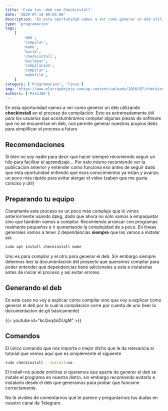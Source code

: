 ```yaml
---
title: 'Crea tus .deb con Checkinstall'
date: '2020-07-14 09:05:00'
description: 'En esta oportunidad vamos a ver como generar un deb utilizando checkinstall en el proceso de compilación.'
type: 'programacion'
tags:
    [
        'deb',
        'compilar',
        'make',
        'build',
        'checkinstall',
        'buildear',
        'compilacion',
        'compilar',
        'makefile',
    ]
category: ['Programacion', 'linux']
img: 'https://www.elarraydejota.com/wp-content/uploads/2016/07/checkinstall_description.png'
authors: ['PatoJAD']
---
```


En esta oportunidad vamos a ver como generar un deb utilizando **checkinstall** en el proceso de compilación. Esto es extremadamente útil para los usuarios que acostumbramos compilar algunas piezas de software que no se encuentran en deb, nos permite generar nuestros propios debs para simplificar el proceso a futuro

## Recomendaciones

Si bien no soy nadie para decir que hacer siempre recomiendo seguir un hilo para facilitar el aprendizaje… Por esto mismo recomiendo ver la publicación anterior y entender como funciona eso antes de seguir dado que esta oportunidad entiendo que esos conocimientos ya estan y avanzo un poco más rápido para evitar alargar el video (saben que me gusta conciso y útil)

## Preparando tu equipo

Claramente este proceso es un poco más complejo que lo vimos anteriormente usando dpkg, dado que ahora no solo vamos a empaquetar sino que también vamos a compilar. Recomiendo arrancar con programas realmente pequeños e ir aumentando la complejidad de a poco. En líneas generales vamos a tener 2 dependencias **siempre** que las vamos a instalar así:

```zsh
sudo apt install checkinstall make
```

Uno es para compilar y el otro para generar el deb. Sin embargo siempre debemos leer la documentación del proyecto que queramos compilar para poder entender qué dependencias tiene adicionales a esta e instalarlas antes de iniciar el proceso y así evitar errores.

## Generando el deb

En este caso no voy a explicar cómo compilar sino que voy a explicar como generar el deb por lo cual la compilación corre por cuenta de uno (leer la documentacion de git básicamente)

{{< youtube id="kcQvq4oDUgM" >}}

## Comandos

El único comando que nos importa o mejor dicho que le da relevancia al tutorial que vemos aquí que es simplemente el siguiente

```zsh
sudo checkinstall --install=no
```

El install=no puede omitirse si queremos que aparte de generar el deb se instale el programa en nuestra distro, sin embargo recomiendo evitarlo e instalarlo desde el deb que generamos para probar que funcione correctamente.

No te olvides de comentarnos qué te parece y preguntarnos tus dudas en nuestro canal de Telegram.

